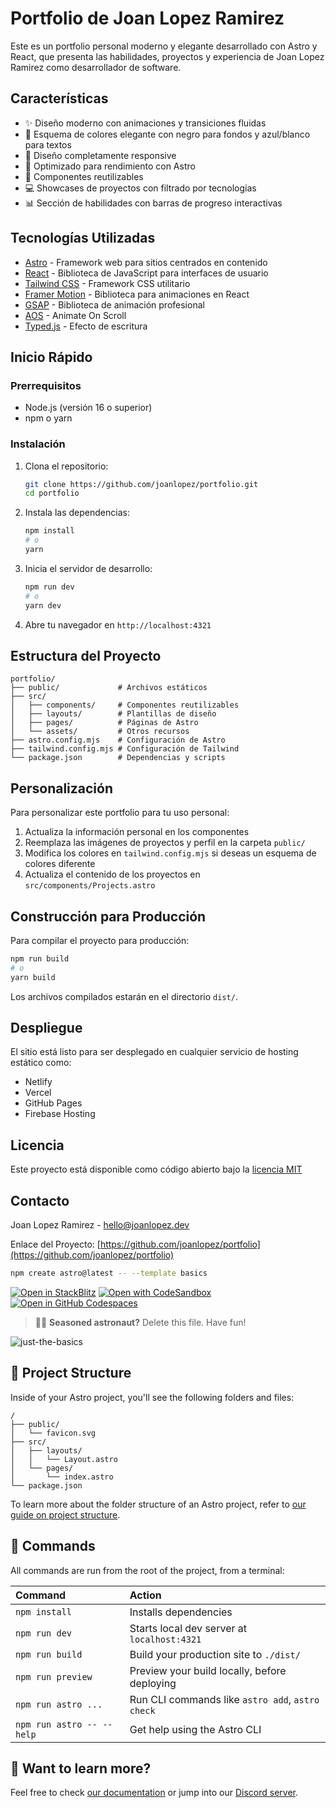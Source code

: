 # Portfolio de Joan Lopez Ramirez

Este es un portfolio personal moderno y elegante desarrollado con Astro y React, que presenta las habilidades, proyectos y experiencia de Joan Lopez Ramirez como desarrollador de software.

## Características

- ✨ Diseño moderno con animaciones y transiciones fluidas
- 🎨 Esquema de colores elegante con negro para fondos y azul/blanco para textos
- 📱 Diseño completamente responsive
- 🚀 Optimizado para rendimiento con Astro
- 🧩 Componentes reutilizables
- 💻 Showcases de proyectos con filtrado por tecnologías
- 📊 Sección de habilidades con barras de progreso interactivas

## Tecnologías Utilizadas

- [Astro](https://astro.build/) - Framework web para sitios centrados en contenido
- [React](https://reactjs.org/) - Biblioteca de JavaScript para interfaces de usuario
- [Tailwind CSS](https://tailwindcss.com/) - Framework CSS utilitario
- [Framer Motion](https://www.framer.com/motion/) - Biblioteca para animaciones en React
- [GSAP](https://greensock.com/gsap/) - Biblioteca de animación profesional
- [AOS](https://michalsnik.github.io/aos/) - Animate On Scroll
- [Typed.js](https://github.com/mattboldt/typed.js/) - Efecto de escritura

## Inicio Rápido

### Prerrequisitos

- Node.js (versión 16 o superior)
- npm o yarn

### Instalación

1. Clona el repositorio:
   ```bash
   git clone https://github.com/joanlopez/portfolio.git
   cd portfolio
   ```

2. Instala las dependencias:
   ```bash
   npm install
   # o
   yarn
   ```

3. Inicia el servidor de desarrollo:
   ```bash
   npm run dev
   # o
   yarn dev
   ```

4. Abre tu navegador en `http://localhost:4321`

## Estructura del Proyecto

```
portfolio/
├── public/             # Archivos estáticos
├── src/
│   ├── components/     # Componentes reutilizables
│   ├── layouts/        # Plantillas de diseño
│   ├── pages/          # Páginas de Astro
│   └── assets/         # Otros recursos
├── astro.config.mjs    # Configuración de Astro
├── tailwind.config.mjs # Configuración de Tailwind
└── package.json        # Dependencias y scripts
```

## Personalización

Para personalizar este portfolio para tu uso personal:

1. Actualiza la información personal en los componentes
2. Reemplaza las imágenes de proyectos y perfil en la carpeta `public/`
3. Modifica los colores en `tailwind.config.mjs` si deseas un esquema de colores diferente
4. Actualiza el contenido de los proyectos en `src/components/Projects.astro`

## Construcción para Producción

Para compilar el proyecto para producción:

```bash
npm run build
# o
yarn build
```

Los archivos compilados estarán en el directorio `dist/`.

## Despliegue

El sitio está listo para ser desplegado en cualquier servicio de hosting estático como:

- Netlify
- Vercel
- GitHub Pages
- Firebase Hosting

## Licencia

Este proyecto está disponible como código abierto bajo la [licencia MIT](LICENSE)

## Contacto

Joan Lopez Ramirez - hello@joanlopez.dev

Enlace del Proyecto: [https://github.com/joanlopez/portfolio](https://github.com/joanlopez/portfolio)

```sh
npm create astro@latest -- --template basics
```

[![Open in StackBlitz](https://developer.stackblitz.com/img/open_in_stackblitz.svg)](https://stackblitz.com/github/withastro/astro/tree/latest/examples/basics)
[![Open with CodeSandbox](https://assets.codesandbox.io/github/button-edit-lime.svg)](https://codesandbox.io/p/sandbox/github/withastro/astro/tree/latest/examples/basics)
[![Open in GitHub Codespaces](https://github.com/codespaces/badge.svg)](https://codespaces.new/withastro/astro?devcontainer_path=.devcontainer/basics/devcontainer.json)

> 🧑‍🚀 **Seasoned astronaut?** Delete this file. Have fun!

![just-the-basics](https://github.com/withastro/astro/assets/2244813/a0a5533c-a856-4198-8470-2d67b1d7c554)

## 🚀 Project Structure

Inside of your Astro project, you'll see the following folders and files:

```text
/
├── public/
│   └── favicon.svg
├── src/
│   ├── layouts/
│   │   └── Layout.astro
│   └── pages/
│       └── index.astro
└── package.json
```

To learn more about the folder structure of an Astro project, refer to [our guide on project structure](https://docs.astro.build/en/basics/project-structure/).

## 🧞 Commands

All commands are run from the root of the project, from a terminal:

| Command                   | Action                                           |
| :------------------------ | :----------------------------------------------- |
| `npm install`             | Installs dependencies                            |
| `npm run dev`             | Starts local dev server at `localhost:4321`      |
| `npm run build`           | Build your production site to `./dist/`          |
| `npm run preview`         | Preview your build locally, before deploying     |
| `npm run astro ...`       | Run CLI commands like `astro add`, `astro check` |
| `npm run astro -- --help` | Get help using the Astro CLI                     |

## 👀 Want to learn more?

Feel free to check [our documentation](https://docs.astro.build) or jump into our [Discord server](https://astro.build/chat).
